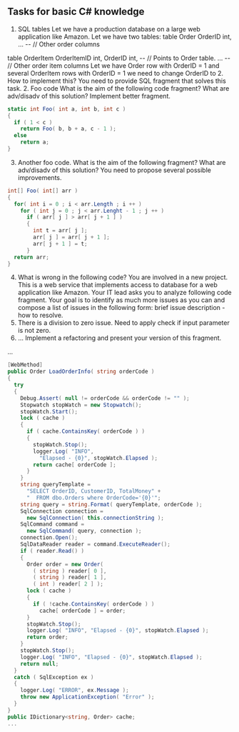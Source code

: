 ﻿## Tasks for basic C# knowledge
1. SQL tables
Let we have a production database on a large web application like Amazon. Let we have two tables:
table Order
  OrderID int,
  ... -- // Other order columns

table OrderItem
  OrderItemID int,
  OrderID int, -- // Points to Order table.
  ... -- // Other order item columns
Let we have Order row with OrderID = 1 and several OrderItem rows with OrderID = 1 we need to change OrderID to 2. How to implement this? You need to provide SQL fragment that solves this task.
2. Foo code
What is the aim of the following code fragment? What are adv/disadv of this solution? Implement better fragment.
```C#
static int Foo( int a, int b, int c )
{
  if ( 1 < c )
    return Foo( b, b + a, c - 1 );
  else
    return a;
}
```
3. Another foo code.
What is the aim of the following fragment? What are adv/disadv of this solution? You need to propose several possible improvements.
```C#
int[] Foo( int[] arr )
{
  for( int i = 0 ; i < arr.Length ; i ++ )
    for ( int j = 0 ; j < arr.Lenght - 1 ; j ++ )
      if ( arr[ j ] > arr[ j + 1 ] )
      {
        int t = arr[ j ];
        arr[ j ] = arr[ j + 1 ];
        arr[ j + 1 ] = t;
      }
  return arr;
}
```
4. What is wrong in the following code?
You are involved in a new project. This is a web service that implements access to database for a web application like Amazon. Your IT lead asks you to analyze following code fragment. Your goal is to identify as much more issues as you can and compose a list of issues in the following form: brief issue description - how to resolve.
1. There is a division to zero issue. Need to apply check if input parameter is not zero.
2. …
Implement a refactoring and present your version of this fragment.
 

...
```C#
[WebMethod]
public Order LoadOrderInfo( string orderCode )
{
  try
  {
    Debug.Assert( null != orderCode && orderCode != "" );
    Stopwatch stopWatch = new Stopwatch();
    stopWatch.Start();
    lock ( cache )
    {
      if ( cache.ContainsKey( orderCode ) )
      {
        stopWatch.Stop();
        logger.Log( "INFO",
          "Elapsed - {0}", stopWatch.Elapsed );
        return cache[ orderCode ];
      }
    }
    string queryTemplate =
      "SELECT OrderID, CustomerID, TotalMoney" +
      "  FROM dbo.Orders where OrderCode='{0}'";
    string query = string.Format( queryTemplate, orderCode );
    SqlConnection connection =
      new SqlConnection( this.connectionString );
    SqlCommand command =
      new SqlCommand( query, connection );
    connection.Open();
    SqlDataReader reader = command.ExecuteReader();
    if ( reader.Read() )
    {
      Order order = new Order(
        ( string ) reader[ 0 ],
        ( string ) reader[ 1 ],
        ( int ) reader[ 2 ] );
      lock ( cache )
      {
        if ( !cache.ContainsKey( orderCode ) )
          cache[ orderCode ] = order;
      }
      stopWatch.Stop();
      logger.Log( "INFO", "Elapsed - {0}", stopWatch.Elapsed );
      return order;
    }
    stopWatch.Stop();
    logger.Log( "INFO", "Elapsed - {0}", stopWatch.Elapsed );
    return null;
  }
  catch ( SqlException ex )
  {
    logger.Log( "ERROR", ex.Message );
    throw new ApplicationException( "Error" );
  }
}
public IDictionary<string, Order> cache;
...
